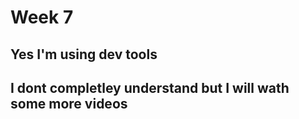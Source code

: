 # Week 7

## Yes I'm using dev tools 

## I dont completley understand but I will wath some more videos 